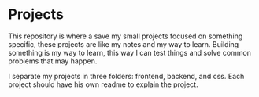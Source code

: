 # Projects

This repository is where a save my small projects focused on something specific, these projects are like my notes and my way to learn.
Building something is my way to learn, this way I can test things and solve common problems that may happen.

I separate my projects in three folders: frontend, backend, and css.
Each project should have his own readme to explain the project.